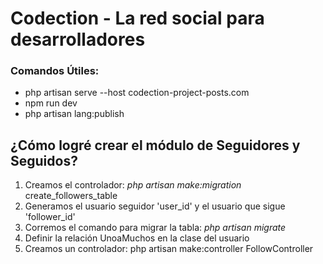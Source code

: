 # Codection - La red social para desarrolladores

### Comandos Útiles:
- php artisan serve --host codection-project-posts.com
- npm run dev
- php artisan lang:publish


## ¿Cómo logré crear el módulo de Seguidores y Seguidos?

1. Creamos el controlador: *php artisan make:migration* create_followers_table
2. Generamos el usuario seguidor 'user_id' y el usuario que sigue 'follower_id'
3. Corremos el comando para migrar la tabla: *php artisan migrate*
4. Definir la relación UnoaMuchos en la clase del usuario
5. Creamos un controlador: php artisan make:controller FollowController

<!-- TODO: hacer la pagína 404 not found -->